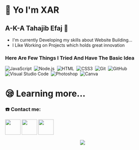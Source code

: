 # 👋 Yo I'm XAR
## A-K-A Tahajib Efaj 🌱

- I'm currently Developing my skills about Website Building...
- I Like Working on Projects which holds great innovation

### Here Are Few Things I Tried And Have The Basic Idea 


![JavaScript](https://img.shields.io/badge/-JavaScript-6a5b89?style=for-the-badge&logo=javascript)&nbsp;
![Node.js](https://img.shields.io/badge/-Node.js-6a5b89?style=for-the-badge&logo=node.js)&nbsp;
![HTML](https://img.shields.io/badge/-HTML-6a5b89?style=for-the-badge&logo=HTML5)&nbsp;
![CSS3](https://img.shields.io/badge/css3-6a5b89.svg?style=for-the-badge&logo=css3&logoColor=white)&nbsp;
![Git](https://img.shields.io/badge/-Git-6a5b89?style=for-the-badge&logo=git)&nbsp;
![GitHub](https://img.shields.io/badge/-GitHub-6a5b89?style=for-the-badge&logo=github)&nbsp;
![Visual Studio Code](https://img.shields.io/badge/-Visual%20Studio%20Code-6a5b89?style=for-the-badge&logo=visual-studio-code&logoColor=007ACC)&nbsp;
![Photoshop](https://img.shields.io/badge/-Photoshop-6a5b89?style=for-the-badge&logo=adobe-photoshop)&nbsp;
![Canva](https://img.shields.io/badge/Canva-6a5b89.svg?style=for-the-badge&logo=Canva&logoColor=white)&nbsp;
# 😪 Learning more...


### ☎️ Contact me:

<a href="https://discord.com/users/923778862830202951" target="blank_"><img height="50px" src="https://cdn.discordapp.com/attachments/859335247547990026/902790616864415744/discord_logo.png" /></a>
<a href="https://instagram.com/call.me.xar" target="blank_"><img height="50px" src="https://www.transparentpng.com/details/logo-instagram-clipart-photos_13550.html" /></a>
<a href="mailto:imtahajib@gmail.com" target="blank_"><img height="50px" src="https://cdn.discordapp.com/attachments/859335247547990026/902794064863326228/gmail_logo_better.png" /></a>

<div align="center"><img src="https://cdn.discordapp.com/attachments/889523668252753931/909351637888417802/7db4f675de8ebfcee294b2fc7d1e6452.gif"></div>
